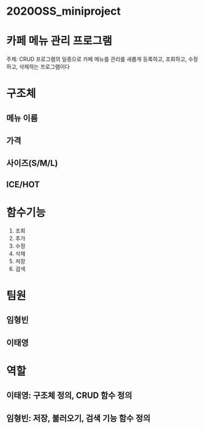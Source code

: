 # 2020OSS_miniproject
**카페 메뉴 관리 프로그램**
==========================
주제: CRUD 프로그램의 일종으로 카페 메뉴를 관리를 새롭게 등록하고, 조회하고, 수정하고, 삭제하는 프로그램이다

# 구조체
## 메뉴 이름
## 가격
## 사이즈(S/M/L)
## ICE/HOT

# 함수기능
1. 조회
2. 추가
3. 수정
4. 삭제
5. 저장
6. 검색

# 팀원
## 임형빈
## 이태영

# 역할
## 이태영: 구조체 정의, CRUD 함수 정의 
## 임형빈: 저장, 불러오기, 검색 기능 함수 정의
